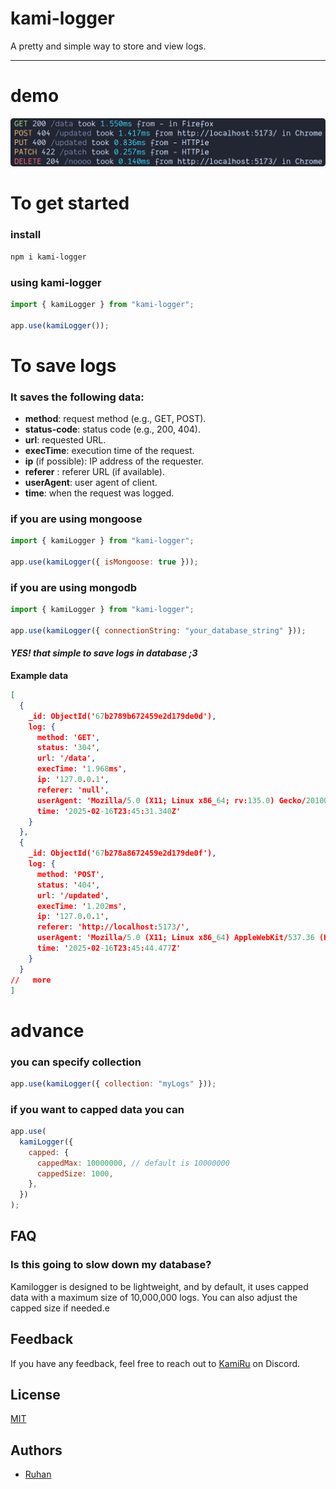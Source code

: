 # kami-logger

A pretty and simple way to store and view logs.

---

# demo

![demo-image](/images/demo.png)

# To get started

### install

```bash
npm i kami-logger
```

### using kami-logger

```js
import { kamiLogger } from "kami-logger";

app.use(kamiLogger());
```

# To save logs

### **It saves the following data:**

- **method**: request method (e.g., GET, POST).
- **status-code**: status code (e.g., 200, 404).
- **url**: requested URL.
- **execTime**: execution time of the request.
- **ip** (if possible): IP address of the requester.
- **referer** : referer URL (if available).
- **userAgent**: user agent of client.
- **time**: when the request was logged.

### if you are using mongoose

```js
import { kamiLogger } from "kami-logger";

app.use(kamiLogger({ isMongoose: true }));
```

### if you are using mongodb

```js
import { kamiLogger } from "kami-logger";

app.use(kamiLogger({ connectionString: "your_database_string" }));
```

#### _YES! that simple to save logs in database ;3_

**Example data**

```json
[
  {
    _id: ObjectId('67b2789b672459e2d179de0d'),
    log: {
      method: 'GET',
      status: '304',
      url: '/data',
      execTime: '1.968ms',
      ip: '127.0.0.1',
      referer: 'null',
      userAgent: 'Mozilla/5.0 (X11; Linux x86_64; rv:135.0) Gecko/20100101 Firefox/135.0',
      time: '2025-02-16T23:45:31.340Z'
    }
  },
  {
    _id: ObjectId('67b278a8672459e2d179de0f'),
    log: {
      method: 'POST',
      status: '404',
      url: '/updated',
      execTime: '1.202ms',
      ip: '127.0.0.1',
      referer: 'http://localhost:5173/',
      userAgent: 'Mozilla/5.0 (X11; Linux x86_64) AppleWebKit/537.36 (KHTML, like Gecko) Chrome/128.0.0.0 Safari/537.36',
      time: '2025-02-16T23:45:44.477Z'
    }
  }
//   more
]
```

# advance

### you can specify collection

```js
app.use(kamiLogger({ collection: "myLogs" }));
```

### if you want to capped data you can

```js
app.use(
  kamiLogger({
    capped: {
      cappedMax: 10000000, // default is 10000000
      cappedSize: 1000,
    },
  })
);
```

## FAQ

### Is this going to slow down my database?

Kamilogger is designed to be lightweight, and by default, it uses capped data with a maximum size of 10,000,000 logs. You can also adjust the capped size if needed.e

## Feedback

If you have any feedback, feel free to reach out to [KamiRu](https://discord.com/users/819191621676695563) on Discord.

## License

[MIT](https://choosealicense.com/licenses/mit/)

## Authors

- [Ruhan](https://github.com/Ruhannn)

<!-- - [fateniel](https://github.com/fateniel) -->
